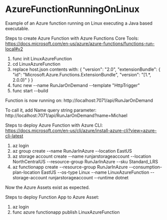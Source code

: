 # AzureFunctionRunningOnLinux
Example of an Azure function running on Linux executing a Java based executable.

Steps to create Azure Function with Azure Functions Core Tools: https://docs.microsoft.com/en-us/azure/azure-functions/functions-run-local#v2
1.  func init LinuxAzureFunction
2.  cd LinuxAzureFunction
3.  replace host.json contents with:
		{
			"version": "2.0",
			"extensionBundle": {
				"id": "Microsoft.Azure.Functions.ExtensionBundle",
				"version": "[1.*, 2.0.0)"
			}
		}
4.  func new --name RunJarOnDemand --template "HttpTrigger"
5.  func start --build

Function is now running on:  http://localhost:7071/api/RunJarOnDemand

To call it, add Name query string parameter: http://localhost:7071/api/RunJarOnDemand?name=Michael

Steps to deploy Azure Function with Azure CLI:  https://docs.microsoft.com/en-us/cli/azure/install-azure-cli?view=azure-cli-latest
1.  az login
2.  az group create --name RunJarInAzure --location EastUS
3.  az storage account create --name runjarstorageaccount --location NorthCentralUS --resource-group RunJarInAzure --sku Standard_LRS
4.  az functionapp create --resource-group RunJarInAzure --consumption-plan-location EastUS --os-type Linux --name LinuxAzureFunction --storage-account runjarstorageaccount --runtime dotnet

Now the Azure Assets exist as expected.

Steps to deploy Function App to Azure Asset:
1.  az login
2.  func azure functionapp publish LinuxAzureFunction


